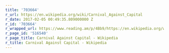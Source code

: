 ```yaml
---
title: '703664'
r_url: https://en.wikipedia.org/wiki/Carnival_Against_Capital
r_date: 2017-02-05 00:49:35.809000000 Z
r_id: '703664'
r_wrapped_url: https://www.reading.am/p/4Bb9/https://en.wikipedia.org/wiki/Carnival_Against_Capital
r_page_id: '516540'
r_page_title: Carnival Against Capital - Wikipedia
r_title: Carnival Against Capital - Wikipedia
---
```


